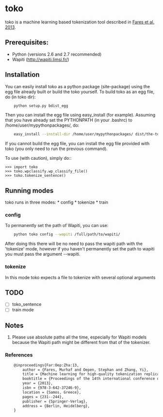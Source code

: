 toko
========

toko is a machine learning based tokenization tool described in [Fares et al. 2013](http://link.springer.com/chapter/10.1007%2F978-3-642-37247-6_19).


Prerequisites:
--------------

* Python (versions 2.6 and 2.7 recommended)
* Wapiti (http://wapiti.limsi.fr/)


Installation
--------------
You can easily install toko as a python package (site-package) using the egg file already built or build the toko yourself.
To build toko as an egg file, do (in toko dir):
```sh
    python setup.py bdist_egg
```

Then you can install the egg file using easy_install (for example). Assuming that you have already set the PYTHONPATH (in your .bashrc) to /home/user/mypythonpackages/, do:

```sh
    easy_install --install-dir /home/user/mypythonpackages/ dist/the-toko-egg-file.egg
```
If you cannot build the egg file, you can install the egg file provided with toko (you only need to run the previous command).


To use (with caution), simply do::

    >>> import toko
    >>> toko.wpclassify.wp_classify_file()
    >>> toko.tokenize_sentence()

Running modes
--------------

toko runs in three modes: 
    *  config 
    *  tokenize 
    *  train

### config
To permanently set the path of Wapiti, you can use:
```sh
    python toko config --wapiti /full/path/to/wapiti/
```


After doing this there will be no need to pass the wapiti path with
the 'tokenize' mode, however if you haven't permanently set the path
to wapiti you must pass the argument --wapiti.


### tokenize

In this mode toko expects a file to tokenize with several optional
arguments


TODO
----------
- [ ] toko_sentence
- [ ] train mode

Notes
----------
1) Please use absolute paths all the time, especially for Wapiti
models because the Wapiti path might be different from that of the
tokenizer.


### References

```LaTeX
    @inproceedings{Far:Oep:Zha:13,
        author = {Fares, Murhaf and Oepen, Stephan and Zhang, Yi},
        title = {Machine learning for high-quality tokenization replicating variable tokenization schemes},
        booktitle = {Proceedings of the 14th international conference on Computational Linguistics and Intelligent Text Processing - Volume Part I},
        year = {2013},
        isbn = {978-3-642-37246-9},
        location = {Samos, Greece},
        pages = {231--244}, 
        publisher = {Springer-Verlag},
        address = {Berlin, Heidelberg},
    }
```

